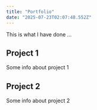 ```yaml
---
title: "Portfolio"
date: "2025-07-23T02:07:48.552Z"
---
```



This is what I have done …


## Project 1

Some info about project 1


## Project 2

Some info about project 2

